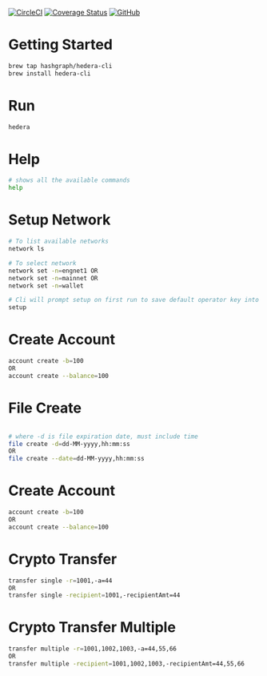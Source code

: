 [![CircleCI](https://circleci.com/gh/hashgraph/hedera-cli/tree/master.svg?style=shield)](https://circleci.com/gh/hashgraph/hedera-cli/tree/master) 
[![Coverage Status](https://coveralls.io/repos/github/hashgraph/hedera-cli/badge.svg?branch=test-coverage-jacoco)](https://coveralls.io/github/hashgraph/hedera-cli?branch=test-coverage-jacoco)
[![GitHub](https://img.shields.io/github/license/hashgraph/hedera-mirror-node)](LICENSE)

Getting Started
===

```bash
brew tap hashgraph/hedera-cli
brew install hedera-cli
```

Run
===
```bash
hedera
```

Help
===

```bash
# shows all the available commands
help
```

Setup Network
===

```bash
# To list available networks
network ls

# To select network
network set -n=engnet1 OR
network set -n=mainnet OR
network set -n=wallet

# Cli will prompt setup on first run to save default operator key into ~/.hedera
setup
```

Create Account
===

```bash
account create -b=100 
OR
account create --balance=100
```

File Create
===

```bash

# where -d is file expiration date, must include time
file create -d=dd-MM-yyyy,hh:mm:ss
OR
file create --date=dd-MM-yyyy,hh:mm:ss

```

Create Account
===

```bash
account create -b=100 
OR
account create --balance=100
```

Crypto Transfer
===

```bash
transfer single -r=1001,-a=44 
OR
transfer single -recipient=1001,-recipientAmt=44

```

Crypto Transfer Multiple
===

```bash
transfer multiple -r=1001,1002,1003,-a=44,55,66 
OR
transfer multiple -recipient=1001,1002,1003,-recipientAmt=44,55,66

```